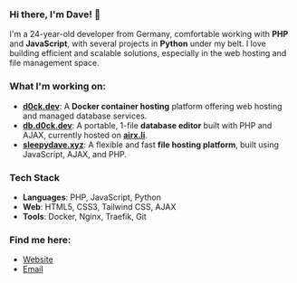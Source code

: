 ### Hi there, I'm Dave! 👋

I'm a 24-year-old developer from Germany, comfortable working with **PHP** and **JavaScript**, with several projects in **Python** under my belt. I love building efficient and scalable solutions, especially in the web hosting and file management space.

### What I'm working on:
- **[d0ck.dev](https://dev.d0ck.dev/)**: A **Docker container hosting** platform offering web hosting and managed database services.
- **[db.d0ck.dev](https://db.d0ck.dev/)**: A portable, 1-file **database editor** built with PHP and AJAX, currently hosted on **[airx.li](https://airx.li/)**.
- **[sleepydave.xyz](https://sleepydave.xyz/)**: A flexible and fast **file hosting platform**, built using JavaScript, AJAX, and PHP.

### Tech Stack
- **Languages**: PHP, JavaScript, Python
- **Web**: HTML5, CSS3, Tailwind CSS, AJAX
- **Tools**: Docker, Nginx, Traefik, Git

### Find me here:
- [Website](https://sleepydave.xyz/)
- [Email](hi@sleepydave.xyz)
